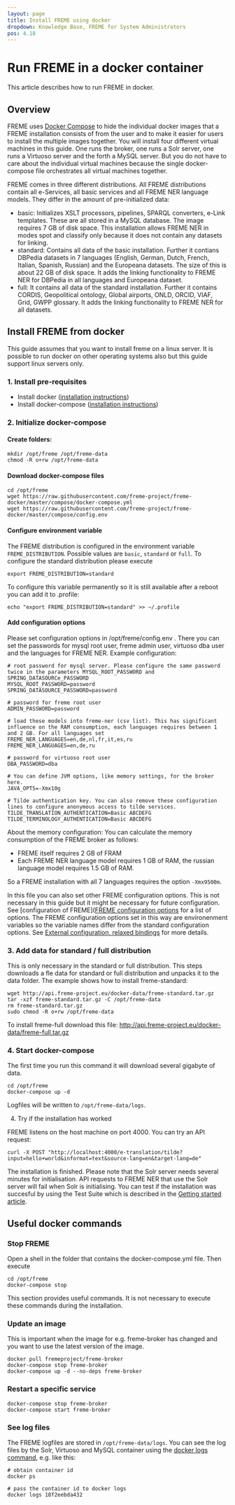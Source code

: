 ```yaml
---
layout: page
title: Install FREME using docker
dropdown: Knowledge Base, FREME for System Administrators
pos: 4.18
---
```


# Run FREME in a docker container

This article describes how to run FREME in docker.

## Overview

FREME uses [Docker Compose](https://docs.docker.com/compose/) to hide the individual docker images that a FREME installation consists of from the user and to make it easier for users to install the multiple images together. You will install four different virtual machines in this guide. One runs the broker, one runs a Solr server, one runs a Virtuoso server and the forth a MySQL server. But you do not have to care about the individual virtual machines because the single docker-compose file orchestrates all virtual machines together.

FREME comes in three different distributions. All FREME distributions contain all e-Services, all basic services and all FREME NER language models. They differ in the amount of pre-initialized data:

* basic: Initializes XSLT processors, pipelines, SPARQL converters, e-Link templates. These are all stored in a MySQL database. The image requires 7 GB of disk space. This installation allows FREME NER in modes spot and classify only because it does not contain any datasets for linking.
* standard: Contains all data of the basic installation. Further it contians DBPedia datasets in 7 languages (English, German, Dutch, French, Italian, Spanish, Russian) and the Europeana datasets. The size of this is about 22 GB of disk space. It adds the linking functionality to FREME NER for DBPedia in all languages and Europeana dataset.
* full: It contains all data of the standard installation. Further it contains CORDIS, Geopolitical ontology, Global airports, ONLD, ORCID, VIAF, Grid, GWPP glossary. It adds the linking functionality to FREME NER for all datasets.

## Install FREME from docker

This guide assumes that you want to install freme on a linux server. It is possible to run docker on other operating systems also but this guide support linux servers only.

### 1. Install pre-requisites

* Install docker ([installation instructions](https://docs.docker.com/engine/installation/linux/))
* Install docker-compose ([installation instructions](https://docs.docker.com/compose/install/))

### 2. Initialize docker-compose 

#### Create  folders:

```
mkdir /opt/freme /opt/freme-data
chmod -R o+rw /opt/freme-data
```

#### Download docker-compose files

```
cd /opt/freme
wget https://raw.githubusercontent.com/freme-project/freme-docker/master/compose/docker-compose.yml
wget https://raw.githubusercontent.com/freme-project/freme-docker/master/compose/config.env
```

#### Configure environment variable

The FREME distribution is configured in the environment variable `FREME_DISTRIBUTION`. Possible values are `basic`, `standard` or `full`. To configure the standard distribution please execute

```
export FREME_DISTRIBUTION=standard
```

To configure this variable permanently so it is still available after a reboot you can add it to .profile:

```
echo "export FREME_DISTRIBUTION=standard" >> ~/.profile
```

#### Add configuration options

Please set configuration options in /opt/freme/config.env . There you can set the passwords for mysql root user, freme admin user, virtuoso dba user and the languages for FREME NER. Example configuration:

```
# root password for mysql server. Please configure the same password twice in the parameters MYSQL_ROOT_PASSWORD and SPRING_DATASOURCe_PASSWORD
MYSQL_ROOT_PASSWORD=password
SPRING_DATASOURCE_PASSWORD=password

# password for freme root user
ADMIN_PASSWORD=password

# load these models into freme-ner (csv list). This has significant influence on the RAM consumption, each languages requires between 1 and 2 GB. For all languages set FREME_NER_LANGUAGES=en,de,nl,fr,it,es,ru
FREME_NER_LANGUAGES=en,de,ru

# password for virtuoso root user
DBA_PASSWORD=dba

# You can define JVM options, like memory settings, for the broker here.
JAVA_OPTS=-Xmx10g

# Tilde authentication key. You can also remove these configuration lines to configure anonymous access to tilde services.
TILDE_TRANSLATION_AUTHENTICATION=Basic ABCDEFG
TILDE_TERMINOLOGY_AUTHENTICATION=Basic ABCDEFG
```

About the memory configuration: You can calculate the memory consumption of the FREME broker as follows:

* FREME itself requires 2 GB of FRAM
* Each FREME NER language model requires 1 GB of RAM, the russian language model requires 1.5 GB of RAM.

So a FREME installation with all 7 languages requires the option `-Xmx9500m`.

In this file you can also set other FREME configuration options. This is not necessary in this guide but it might be necessary for future configuration. See [configuration of FREME]([FREME configuration options](https://freme-project.github.io/knowledge-base/freme-for-sysadmins/configuration-options.html) for a list of options. The FREME configuration options set in this way are environenment variables so the variable names differ from the standard configuration options. See [External configuration, relaxed bindings](http://docs.spring.io/spring-boot/docs/current/reference/html/boot-features-external-config.html#boot-features-external-config-relaxed-binding) for more details.  

### 3. Add data for standard / full distribution

This is only necessary in the standard or full distribution. This steps downloads a fle data for standard or full distribution and unpacks it to the data folder. The example shows how to install freme-standard:

``` 
wget http://api.freme-project.eu/docker-data/freme-standard.tar.gz
tar -xzf freme-standard.tar.gz -C /opt/freme-data
rm freme-standard.tar.gz
sudo chmod -R o+rw /opt/freme-data 
```

To install freme-full download this file: http://api.freme-project.eu/docker-data/freme-full.tar.gz

### 4. Start docker-compose

The first time you run this command it will download several gigabyte of data.

```
cd /opt/freme
docker-compose up -d
```

Logfiles will be written to `/opt/freme-data/logs`.

4. Try if the installation has worked

FREME listens on the host machine on port 4000. You can try an API request:

```
curl -X POST "http://localhost:4000/e-translation/tilde?input=hello+world&informat=text&source-lang=en&target-lang=de"
```

The installation is finished. Please note that the Solr server needs several minutes for initialisation. API requests to FREME NER that use the Solr server will fail when Solr is initialising.
You can test if the installation was succesful by using the Test Suite which is described in the [Getting started article](gettingStarted_SysAdmins.html).


## Useful docker commands

### Stop FREME

Open a shell in the folder that contains the docker-compose.yml file. Then execute

```
cd /opt/freme
docker-compose stop
```

This section provides useful commands. It is not necessary to execute these commands during the installation.

### Update an image

This is important when the image for e.g. freme-broker has changed and you want to use the latest version of the image.

```
docker pull fremeproject/freme-broker
docker-compose stop freme-broker
docker-compose up -d --no-deps freme-broker
```

### Restart a specific service

```
docker-compose stop freme-broker
docker-compose start freme-broker
```

### See log files

The FREME logfiles are stored in `/opt/freme-data/logs`. You can see the log files by the Solr, Virtuoso and MySQL container using the [docker logs command](https://docs.docker.com/engine/reference/commandline/logs/), e.g. like this:

```
# obtain container id
docker ps

# pass the container id to docker logs
docker logs 18f2eebda432
```
